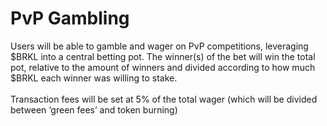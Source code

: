 # PvP Gambling

Users will be able to gamble and wager on PvP competitions, leveraging $BRKL into a central betting pot. The winner(s) of the bet will win the total pot, relative to the amount of winners and divided according to how much $BRKL each winner was willing to stake. \
\
Transaction fees will be set at 5% of the total wager (which will be divided between ‘green fees’ and token burning)
